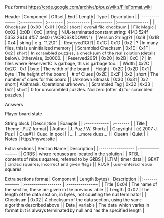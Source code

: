 Puz format
https://code.google.com/archive/p/puz/wikis/FileFormat.wiki

Header
| Component          | Offset       | End       | Length       | Type       | Description                                                                               |
| :--------------    | :----------- | :-------- | :----------- | :--------- | :----------------                                                                         |
| Checksum           | 0x00         | 0x01      | 0x2          | short      | overall file checksum                                                                     |
| File Magic         | 0x02         | 0x0D      | 0xC          | string     | NUL-terminated constant string: 4143 524f 5353 2644 4f57 4e00 ("ACROSS&DOWN")             |
| Version String(?)  | 0x18         | 0x1B      | 0x4          | string     | e.g. "1.2\0"                                                                              |
| Reserved1C(?)      | 0x1C         | 0x1D      | 0x2          | ?          | In many files, this is uninitialized memory                                               |
| Scrambled Checksum | 0x1E         | 0x1F      | 0x2          | short      | In scrambled puzzles, a checksum of the real solution (details below). Otherwise, 0x0000. |
| Reserved20(?)      | 0x20         | 0x2B      | 0xC          | ?          | In files where Reserved1C is garbage, this is garbage too.                                |
| Width              | 0x2C         | 0x2C      | 0x1          | byte       | The width of the board                                                                    |
| Height             | 0x2D         | 0x2D      | 0x1          | byte       | The height of the board                                                                   |
| # of Clues         | 0x2E         | 0x2F      | 0x2          | short      | The number of clues for this board                                                        |
| Unknown Bitmask    | 0x30         | 0x31      | 0x2          | short      | A bitmask. Operations unknown.                                                            |
| Scrambled Tag      | 0x32         | 0x33      | 0x2          | short      | 0 for unscrambled puzzles. Nonzero (often 4) for scrambled puzzles.                       |

Answers

Player board state

String block
| Description   | Example            |
| :------------ | :--------          |
| Title         | Theme: .PUZ format |
| Author        | J. Puz / W. Shortz |
| Copyright     | (c) 2007 J. Puz    |
| Clue#1        | Cued, in pool      |
| ...           | ...more clues...   |
| Clue#n        | Quiet              |
| Notes         | http://mywebsite   |

Extra sections
| Section Name       | Description                                    |
| :----------------- | :----------------                              |
| GRBS               | where rebuses are located in the solution      |
| RTBL               | contents of rebus squares, referred to by GRBS |
| LTIM               | timer data                                     |
| GEXT               | circled squares, incorrect and given flags     |
| RUSR               | user-entered rebus squares                     |

Extra sections format
| Component       | Length (bytes)       | Description                                                                                    |
| :-------------- | :------------------- | :----------------                                                                              |
| Title           | 0x04                 | The name of the section, these are given in the previous table                                 |
| Length          | 0x02                 | The length of the data section, in bytes, not counting the null terminator                     |
| Checksum        | 0x02                 | A checksum of the data section, using the same algorithm described above                       |
| Data            | variable             | The data, which varies in format but is always terminated by null and has the specified length |